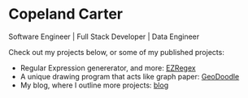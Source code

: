 # Copeland Carter
Software Engineer | Full Stack Developer | Data Engineer

Check out my projects below, or some of my published projects:
- Regular Expression genererator, and more: [EZRegex](http://ezregex.org)
- A unique drawing program that acts like graph paper: [GeoDoodle](smartycope.github.io/geodoodle)
- My blog, where I outline more projects: [blog](smartycope.github.io)
